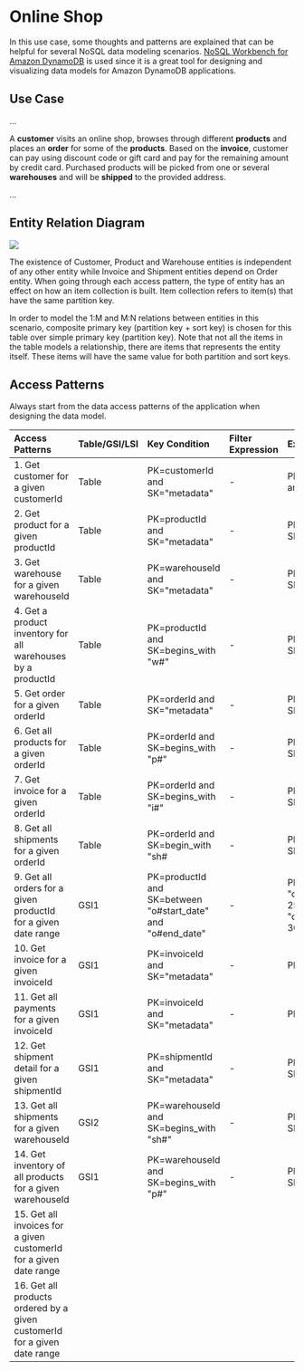 # Online Shop

In this use case, some thoughts and patterns are explained that can be helpful for several NoSQL data modeling scenarios. [NoSQL Workbench for Amazon DynamoDB](https://docs.aws.amazon.com/amazondynamodb/latest/developerguide/workbench.settingup.html) is used since it is a great tool for designing and visualizing data models for Amazon DynamoDB applications.

## Use Case

...
 
 A **customer** visits an online shop, browses through different **products** and places an **order** for some of the **products**. Based on the **invoice**, customer can pay using discount code or gift card and pay for the remaining amount by credit card. Purchased products will be picked from one or several **warehouses** and will be **shipped** to the provided address.
 
 ...

## Entity Relation Diagram
![](resources/AnOnlineShopErd.png)

The existence of Customer, Product and Warehouse entities is independent of any other entity while Invoice and Shipment entities depend on Order entity. When going through each access pattern, the type of entity has an effect on how an item collection is built. Item collection refers to item(s) that have the same partition key.

In order to model the 1:M and M:N relations between entities in this scenario, composite primary key (partition key + sort key) is chosen for this table over simple primary key (partition key). Note that not all the items in the table models a relationship, there are items that represents the entity itself. These items will have the same value for both partition and sort keys.

## Access Patterns

Always start from the data access patterns of the application when designing the data model.

| Access Patterns |Table/GSI/LSI|Key Condition|Filter Expression| Example|
| :---        | :---         | :---     | :---    |:---|
| 1. Get customer for a given customerId|Table|PK=customerId and SK="metadata"|-|PK="c#customer@mail.com" and SK="metadata"|
| 2. Get product for a given productId   |Table|PK=productId and SK="metadata"|-|PK="p#p1" and SK="metadata"|
| 3. Get warehouse for a given warehouseId |Table|PK=warehouseId and SK="metadata"|-|PK="w#w1" and SK="metadata"
| 4. Get a product inventory for all warehouses by a productId |Table|PK=productId and SK=begins_with "w#"|-|PK="p#p1" and SK=begins_with "w#"
| 5. Get order for a given orderId |Table|PK=orderId and SK="metadata"|-|PK="o#o1" and SK="metadata"
| 6. Get all products for a given orderId |Table|PK=orderId and SK=begins_with "p#"|-|PK="o#o1" and SK=begins_with "p#"
| 7. Get invoice for a given orderId |Table|PK=orderId and SK=begins_with "i#"|-|PK="o#o1" and SK=begins_with "i#"
| 8. Get all shipments for a given orderId |Table|PK=orderId and SK=begin_with "sh#|-|PK="o#o1" and SK=begins_with "sh#"
| 9. Get all orders for a given productId for a given date range |GSI1|PK=productId and SK=between "o#start_date" and "o#end_date" |-|PK="p#p1 and SK=between "o#2022-05-25T16:00:00" and "o#2022-05-30T16:00:00"
| 10. Get invoice for a given invoiceId |GSI1|PK=invoiceId and SK="metadata"|-|PK="i#i1" and S="metadata"
| 11. Get all payments for a given invoiceId |GSI1|PK=invoiceId and SK="metadata"|-|PK="i#i1" and S="metadata"
| 12. Get shipment detail for a given shipmentId |GSI1|PK=shipmentId and SK="metadata"|-|PK="sh#sh1 and SK="metadata"
| 13. Get all shipments for a given warehouseId |GSI2|PK=warehouseId and SK=begins_with "sh#"|-|PK="w#w1" and SK=begins_with "sh#"
| 14. Get inventory of all products for a given warehouseId | GSI1 | PK=warehouseId and SK=begins_with "p#" |-| PK="w#w1" and SK=begins_with "p#"
| 15. Get all invoices for a given customerId for a given date range |
| 16. Get all products ordered by a given customerId for a given date range  |